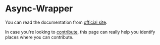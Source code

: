 # Async-Wrapper

You can read the documentation from [official site](https://mhassantariq.github.io/async-wrapper/).

In case you're looking to [contribute](https://mhassantariq.github.io/async-wrapper/docs/archi), this page can really help you identify places where you can contribute.
